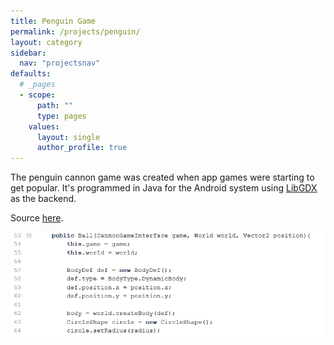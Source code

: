 ```yaml
---
title: Penguin Game
permalink: /projects/penguin/
layout: category
sidebar:
  nav: "projectsnav"
defaults:
  # _pages
  - scope:
      path: ""
      type: pages
    values:
      layout: single
      author_profile: true
---
```



The penguin cannon game was created when app games were starting to get popular. It's programmed in Java for the Android system using [LibGDX](https://libgdx.badlogicgames.com/) as the backend.

Source [here](https://bitbucket.org/tjb1991/cannongame/src/master/).


![alt text][screenshot]


[screenshot]: /assets/penguin.PNG "SimBuilder"

